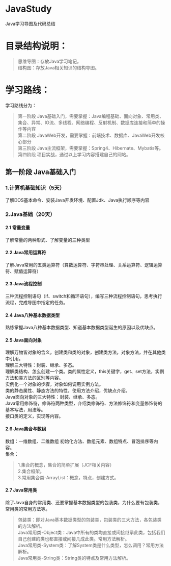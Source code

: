 # JavaStudy
Java学习导图及代码总结

# 目录结构说明：
> 思维导图：存放Java学习笔记。</br>
> 结构图：存放Java相关知识的结构导图。</br>

# 学习路线：
学习路线分为：
> 第一阶段 Java基础入门，需要掌握：Java编程基础、面向对象、常用类、集合、异常、IO流、多线程、网络编程、反射机制、数据库连接和简单的操作等内容</br>
> 第二阶段 JavaWeb开发，需要掌握：前端技术、数据库、JavaWeb开发核心部分</br>
> 第三阶段 Java主流框架，需要掌握：Spring4、Hibernate、Mybatis等。</br>
> 第四阶段 项目实战，通过以上学习内容搭建自己的网站。</br>

## 第一阶段 Java基础入门

### 1.计算机基础知识（5天）
了解DOS基本命令、安装Java开发环境、配置Jdk、Java执行顺序等内容

### 2.Java基础（20天）

#### 2.1 常量变量
了解常量的两种形式、了解变量的三种类型

#### 2.2 Java常用运算符
了解Java常用的五类运算符（算数运算符、字符串处理、关系运算符、逻辑运算符、赋值运算符）

#### 2.3 Java流程控制
三种流程控制语句（if、switch和循环语句），编写三种流程控制语句，思考执行流程，完成导图中指定的任务。

#### 2.4 Java八种基本数据类型
熟练掌握Java八种基本数据类型、知道基本数据类型诞生的原因以及优缺点。

#### 2.5 Java面向对象
理解万物皆对象的含义，创建类和类的对象，创建类方法，对象方法，并在其他类中引用。</br>
理解三大特性：封装、继承、多态。</br>
理解类结构、怎么创建一个类。类的属性定义，this关键字，get、set方法，实例方法和类方法的区别等内容。</br>
实例化一个对象的步骤，对象如何调用实例方法。</br>
类的静态属性、静态方法的特性，使用方法介绍，优缺点介绍。</br>
Java面向对象的三大特性：封装、继承、多态。</br>
Java常用修饰符，修饰符两种类型，介绍类修饰符、方法修饰符和变量修饰符的基本写法，用法等。</br>
接口类的定义，实现等内容。

#### 2.6 Java集合与数组
数组：一维数组、二维数组 初始化方法、数组元素、数组特点、冒泡排序等内容。</br>
集合：</br>
> 1.集合的概念，集合的简单扩展（JCF相关内容）</br>
> 2.集合框架。</br>
> 3.常用集合类-ArrayList：概念，特点，创建方式。</br>

#### 2.7 Java常用类
除了Java自身的常用类、还要掌握基本数据类型的包装类，为什么要有包装类，常用类的常用方法等。
> 包装类：即对Java基本数据类型的包装类，包装类的三大方法，各包装类的方法解析。</br>
> Java常用类-Object类：Java中所有的类均直接或间接继承此类，包括我们自己创建的类也都直接或间接几成此类。常用方法解析。</br>
> Java常用类-System类：了解System类是什么类型，怎么调用？常用方法解析。</br>
> Java常用类-String类：String类的特点及常用方法解析。</br>
